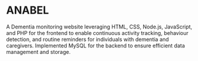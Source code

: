 # ANABEL
A Dementia monitoring website leveraging HTML, CSS, Node.js, JavaScript, and PHP for the frontend to enable continuous activity tracking, behaviour detection, and routine reminders for individuals with dementia and caregivers. Implemented MySQL for the backend to ensure efficient data management and storage.
